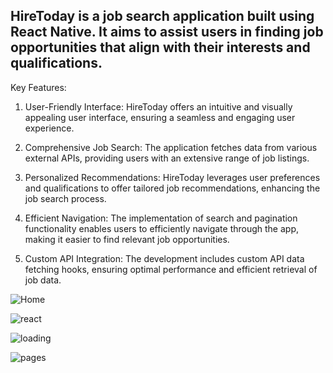## HireToday is a job search application built using React Native. It aims to assist users in finding job opportunities that align with their interests and qualifications.

Key Features:
1. User-Friendly Interface: HireToday offers an intuitive and visually appealing user interface, ensuring a seamless and engaging user experience.

2. Comprehensive Job Search: The application fetches data from various external APIs, providing users with an extensive range of job listings.

3. Personalized Recommendations: HireToday leverages user preferences and qualifications to offer tailored job recommendations, enhancing the job search process.

4. Efficient Navigation: The implementation of search and pagination functionality enables users to efficiently navigate through the app, making it easier to find relevant job opportunities.

5. Custom API Integration: The development includes custom API data fetching hooks, ensuring optimal performance and efficient retrieval of job data.

![Home](https://github.com/aqsasayyed/Job-App/assets/84732662/19241164-a013-47c8-a952-a537886450d7)

![react](https://github.com/aqsasayyed/Job-App/assets/84732662/d8ac4d4f-2536-465f-966c-7a9c53b489ce)

![loading](https://github.com/aqsasayyed/Job-App/assets/84732662/b72ac44c-714c-41d8-b27d-e67db569af27)

![pages](https://github.com/aqsasayyed/Job-App/assets/84732662/7f1b5200-437e-4a7d-b17a-17a28f0cdf50)

